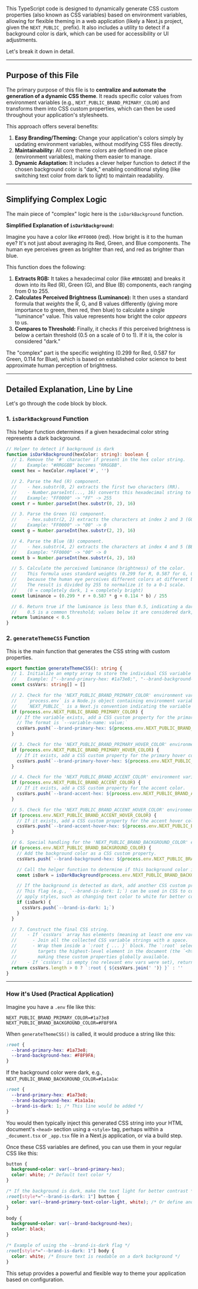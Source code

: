 This TypeScript code is designed to dynamically generate CSS custom properties (also known as CSS variables) based on environment variables, allowing for flexible theming in a web application (likely a Next.js project, given the `NEXT_PUBLIC_` prefix). It also includes a utility to detect if a background color is dark, which can be used for accessibility or UI adjustments.

Let's break it down in detail.

---

## Purpose of this File

The primary purpose of this file is to **centralize and automate the generation of a dynamic CSS theme**. It reads specific color values from environment variables (e.g., `NEXT_PUBLIC_BRAND_PRIMARY_COLOR`) and transforms them into CSS custom properties, which can then be used throughout your application's stylesheets.

This approach offers several benefits:
1.  **Easy Branding/Theming:** Change your application's colors simply by updating environment variables, without modifying CSS files directly.
2.  **Maintainability:** All core theme colors are defined in one place (environment variables), making them easier to manage.
3.  **Dynamic Adaptation:** It includes a clever helper function to detect if the chosen background color is "dark," enabling conditional styling (like switching text color from dark to light) to maintain readability.

---

## Simplifying Complex Logic

The main piece of "complex" logic here is the `isDarkBackground` function.

**Simplified Explanation of `isDarkBackground`:**

Imagine you have a color like `#FF0000` (red). How bright is it to the human eye? It's not just about averaging its Red, Green, and Blue components. The human eye perceives green as brighter than red, and red as brighter than blue.

This function does the following:
1.  **Extracts RGB:** It takes a hexadecimal color (like `#RRGGBB`) and breaks it down into its Red (R), Green (G), and Blue (B) components, each ranging from 0 to 255.
2.  **Calculates Perceived Brightness (Luminance):** It then uses a standard formula that *weights* the R, G, and B values differently (giving more importance to green, then red, then blue) to calculate a single "luminance" value. This value represents how bright the color *appears* to us.
3.  **Compares to Threshold:** Finally, it checks if this perceived brightness is below a certain threshold (0.5 on a scale of 0 to 1). If it is, the color is considered "dark."

The "complex" part is the specific weighting (0.299 for Red, 0.587 for Green, 0.114 for Blue), which is based on established color science to best approximate human perception of brightness.

---

## Detailed Explanation, Line by Line

Let's go through the code block by block.

### 1. `isDarkBackground` Function

This helper function determines if a given hexadecimal color string represents a dark background.

```typescript
// Helper to detect if background is dark
function isDarkBackground(hexColor: string): boolean {
  // 1. Remove the '#' character if present in the hex color string.
  //    Example: "#RRGGBB" becomes "RRGGBB".
  const hex = hexColor.replace('#', '')

  // 2. Parse the Red (R) component.
  //    - hex.substr(0, 2) extracts the first two characters (RR).
  //    - Number.parseInt(..., 16) converts this hexadecimal string to an integer (base 16).
  //    Example: "FF0000" -> "FF" -> 255
  const r = Number.parseInt(hex.substr(0, 2), 16)

  // 3. Parse the Green (G) component.
  //    - hex.substr(2, 2) extracts the characters at index 2 and 3 (GG).
  //    Example: "FF0000" -> "00" -> 0
  const g = Number.parseInt(hex.substr(2, 2), 16)

  // 4. Parse the Blue (B) component.
  //    - hex.substr(4, 2) extracts the characters at index 4 and 5 (BB).
  //    Example: "FF0000" -> "00" -> 0
  const b = Number.parseInt(hex.substr(4, 2), 16)

  // 5. Calculate the perceived luminance (brightness) of the color.
  //    This formula uses standard weights (0.299 for R, 0.587 for G, 0.114 for B)
  //    because the human eye perceives different colors at different brightnesses.
  //    The result is divided by 255 to normalize it to a 0-1 scale.
  //    (0 = completely dark, 1 = completely bright)
  const luminance = (0.299 * r + 0.587 * g + 0.114 * b) / 255

  // 6. Return true if the luminance is less than 0.5, indicating a dark color.
  //    0.5 is a common threshold; values below it are considered dark, above it are light.
  return luminance < 0.5
}
```

### 2. `generateThemeCSS` Function

This is the main function that generates the CSS string with custom properties.

```typescript
export function generateThemeCSS(): string {
  // 1. Initialize an empty array to store the individual CSS variable declarations.
  //    Example: ["--brand-primary-hex: #1a73e8;", "--brand-background-hex: #f8f9fa;"]
  const cssVars: string[] = []

  // 2. Check for the 'NEXT_PUBLIC_BRAND_PRIMARY_COLOR' environment variable.
  //    `process.env` is a Node.js object containing environment variables.
  //    `NEXT_PUBLIC_` is a Next.js convention indicating the variable is accessible client-side.
  if (process.env.NEXT_PUBLIC_BRAND_PRIMARY_COLOR) {
    // If the variable exists, add a CSS custom property for the primary color.
    // The format is `--variable-name: value;`
    cssVars.push(`--brand-primary-hex: ${process.env.NEXT_PUBLIC_BRAND_PRIMARY_COLOR};`)
  }

  // 3. Check for the 'NEXT_PUBLIC_BRAND_PRIMARY_HOVER_COLOR' environment variable.
  if (process.env.NEXT_PUBLIC_BRAND_PRIMARY_HOVER_COLOR) {
    // If it exists, add a CSS custom property for the primary hover color.
    cssVars.push(`--brand-primary-hover-hex: ${process.env.NEXT_PUBLIC_BRAND_PRIMARY_HOVER_COLOR};`)
  }

  // 4. Check for the 'NEXT_PUBLIC_BRAND_ACCENT_COLOR' environment variable.
  if (process.env.NEXT_PUBLIC_BRAND_ACCENT_COLOR) {
    // If it exists, add a CSS custom property for the accent color.
    cssVars.push(`--brand-accent-hex: ${process.env.NEXT_PUBLIC_BRAND_ACCENT_COLOR};`)
  }

  // 5. Check for the 'NEXT_PUBLIC_BRAND_ACCENT_HOVER_COLOR' environment variable.
  if (process.env.NEXT_PUBLIC_BRAND_ACCENT_HOVER_COLOR) {
    // If it exists, add a CSS custom property for the accent hover color.
    cssVars.push(`--brand-accent-hover-hex: ${process.env.NEXT_PUBLIC_BRAND_ACCENT_HOVER_COLOR};`)
  }

  // 6. Special handling for the 'NEXT_PUBLIC_BRAND_BACKGROUND_COLOR' environment variable.
  if (process.env.NEXT_PUBLIC_BRAND_BACKGROUND_COLOR) {
    // Add the background color as a CSS custom property.
    cssVars.push(`--brand-background-hex: ${process.env.NEXT_PUBLIC_BRAND_BACKGROUND_COLOR};`)

    // Call the helper function to determine if this background color is dark.
    const isDark = isDarkBackground(process.env.NEXT_PUBLIC_BRAND_BACKGROUND_COLOR)

    // If the background is detected as dark, add another CSS custom property as a flag.
    // This flag (e.g., `--brand-is-dark: 1;`) can be used in CSS to conditionally
    // apply styles, such as changing text color to white for better contrast.
    if (isDark) {
      cssVars.push(`--brand-is-dark: 1;`)
    }
  }

  // 7. Construct the final CSS string.
  //    - If `cssVars` array has elements (meaning at least one env var was set):
  //      - Join all the collected CSS variable strings with a space.
  //      - Wrap them inside a `:root { ... }` block. The `:root` selector
  //        targets the highest-level element in the document (the `<html>` tag),
  //        making these custom properties globally available.
  //    - If `cssVars` is empty (no relevant env vars were set), return an empty string.
  return cssVars.length > 0 ? `:root { ${cssVars.join(' ')} }` : ''
}
```

---

### How it's Used (Practical Application)

Imagine you have a `.env` file like this:

```
NEXT_PUBLIC_BRAND_PRIMARY_COLOR=#1a73e8
NEXT_PUBLIC_BRAND_BACKGROUND_COLOR=#F8F9FA
```

When `generateThemeCSS()` is called, it would produce a string like this:

```css
:root {
  --brand-primary-hex: #1a73e8;
  --brand-background-hex: #F8F9FA;
}
```

If the background color were dark, e.g., `NEXT_PUBLIC_BRAND_BACKGROUND_COLOR=#1a1a1a`:

```css
:root {
  --brand-primary-hex: #1a73e8;
  --brand-background-hex: #1a1a1a;
  --brand-is-dark: 1; /* This line would be added */
}
```

You would then typically inject this generated CSS string into your HTML document's `<head>` section using a `<style>` tag, perhaps within a `_document.tsx` or `_app.tsx` file in a Next.js application, or via a build step.

Once these CSS variables are defined, you can use them in your regular CSS like this:

```css
button {
  background-color: var(--brand-primary-hex);
  color: white; /* Default text color */
}

/* If the background is dark, make the text light for better contrast */
:root[style*="--brand-is-dark: 1"] button {
  color: var(--brand-primary-text-color-light, white); /* Or define another var */
}

body {
  background-color: var(--brand-background-hex);
  color: black;
}

/* Example of using the --brand-is-dark flag */
:root[style*="--brand-is-dark: 1"] body {
  color: white; /* Ensure text is readable on a dark background */
}
```

This setup provides a powerful and flexible way to theme your application based on configuration.